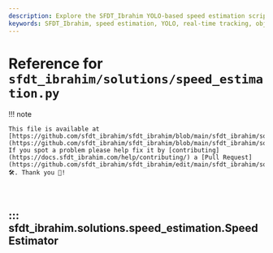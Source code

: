 ```yaml
---
description: Explore the SFDT_Ibrahim YOLO-based speed estimation script for real-time object tracking and speed measurement, optimized for accuracy and performance.
keywords: SFDT_Ibrahim, speed estimation, YOLO, real-time tracking, object tracking, python
---
```


# Reference for `sfdt_ibrahim/solutions/speed_estimation.py`

!!! note

    This file is available at [https://github.com/sfdt_ibrahim/sfdt_ibrahim/blob/main/sfdt_ibrahim/solutions/speed_estimation.py](https://github.com/sfdt_ibrahim/sfdt_ibrahim/blob/main/sfdt_ibrahim/solutions/speed_estimation.py). If you spot a problem please help fix it by [contributing](https://docs.sfdt_ibrahim.com/help/contributing/) a [Pull Request](https://github.com/sfdt_ibrahim/sfdt_ibrahim/edit/main/sfdt_ibrahim/solutions/speed_estimation.py) 🛠️. Thank you 🙏!

<br>

## ::: sfdt_ibrahim.solutions.speed_estimation.SpeedEstimator

<br><br>
